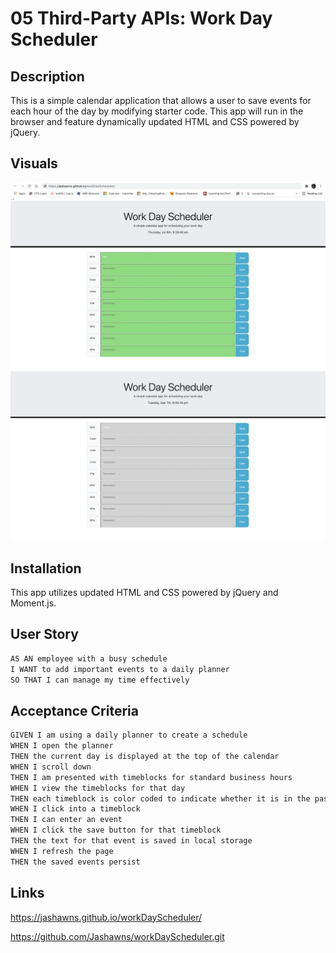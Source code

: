 # 05 Third-Party APIs: Work Day Scheduler

## Description

This is a simple calendar application that allows a user to save events for each hour of the day by modifying starter code. This app will run in the browser and feature dynamically updated HTML and CSS powered by jQuery.

## Visuals 

![demo](./Assets/DEMO.png) 
![demo](./Assets/scheduler.png) 

## Installation 

This app utilizes updated HTML and CSS powered by jQuery and Moment.js. 

## User Story

```md
AS AN employee with a busy schedule
I WANT to add important events to a daily planner
SO THAT I can manage my time effectively
```

## Acceptance Criteria

```md
GIVEN I am using a daily planner to create a schedule
WHEN I open the planner
THEN the current day is displayed at the top of the calendar
WHEN I scroll down
THEN I am presented with timeblocks for standard business hours
WHEN I view the timeblocks for that day
THEN each timeblock is color coded to indicate whether it is in the past, present, or future
WHEN I click into a timeblock
THEN I can enter an event
WHEN I click the save button for that timeblock
THEN the text for that event is saved in local storage
WHEN I refresh the page
THEN the saved events persist
```
## Links

https://jashawns.github.io/workDayScheduler/

https://github.com/Jashawns/workDayScheduler.git